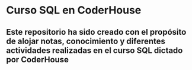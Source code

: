 # Curso SQL en CoderHouse

## Este repositorio ha sido creado con el propósito de alojar notas, conocimiento y diferentes actividades realizadas en el curso **SQL** dictado por **CoderHouse**
